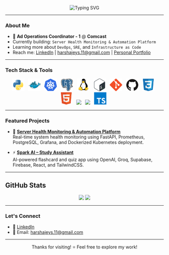 <p align="center">
  <img 
    src="https://readme-typing-svg.demolab.com?font=Caveat&size=28&duration=3000&pause=1000&color=F75C7E&center=true&vCenter=true&width=500&lines=Hello!+I'm+Harshaavardhan+RS" 
    alt="Typing SVG"
  />
</p>

---

### About Me

- 🏢 **Ad Operations Coordinator - 1** @ **Comcast**
- Currently building: `Server Health Monitoring & Automation Platform`
- Learning more about `DevOps`, `SRE`, and `Infrastructure as Code`
- Reach me: [LinkedIn](https://www.linkedin.com/in/harshaa-hv/) | harshajeys.11@gmail.com | [Personal Portfolio](https://harshaavardhan-s.vercel.app/)

---

### Tech Stack & Tools

<div align="center">
  <img src="https://github.com/devicons/devicon/blob/master/icons/python/python-original.svg" width="40px" /> &nbsp;
  <img src="https://github.com/devicons/devicon/blob/master/icons/docker/docker-original.svg" width="40px" /> &nbsp;
  <img src="https://github.com/devicons/devicon/blob/master/icons/kubernetes/kubernetes-plain.svg" width="40px" /> &nbsp;
  <img src="https://github.com/devicons/devicon/blob/master/icons/postgresql/postgresql-original.svg" width="40px" /> &nbsp;
  <img src="https://github.com/devicons/devicon/blob/master/icons/linux/linux-original.svg" width="40px" /> &nbsp;
  <img src="https://github.com/devicons/devicon/blob/master/icons/bash/bash-original.svg" width="40px" /> &nbsp;
  <img src="https://github.com/devicons/devicon/blob/master/icons/git/git-original.svg" width="40px" /> &nbsp;
  <img src="https://github.com/devicons/devicon/blob/master/icons/github/github-original.svg" width="40px" /> &nbsp;
  <img src="https://github.com/devicons/devicon/blob/master/icons/css3/css3-original.svg" width="40px" /> &nbsp;
  <img src="https://github.com/devicons/devicon/blob/master/icons/html5/html5-original.svg" width="40px" /> &nbsp;
  <img src="https://www.vectorlogo.zone/logos/grafana/grafana-icon.svg" width="40px" /> &nbsp;
  <img src="https://www.vectorlogo.zone/logos/prometheusio/prometheusio-icon.svg" width="40px" /> &nbsp;
  <img src="https://github.com/devicons/devicon/blob/master/icons/typescript/typescript-original.svg" width="40px" /> &nbsp;
</div>

---

### Featured Projects

- 🔧 [**Server Health Monitoring & Automation Platform**](https://github.com/HarshaVardhan1111/Server-Health-Monitoring-Automation-Platform)  
  Real-time system health monitoring using FastAPI, Prometheus, PostgreSQL, Grafana, and Dockerized Kubernetes deployment.

- ⚡ [**Spark AI – Study Assistant**](https://github.com/HarshaVardhan1111/Spark-AI)  
  AI-powered flashcard and quiz app using OpenAI, Groq, Supabase, Firebase, React, and TailwindCSS.

---

## GitHub Stats

<p align="center">
  <img 
    src="https://github-readme-stats.vercel.app/api?username=HarshaVardhan1111&show_icons=true&hide_border=true&title_color=007acc&text_color=333&icon_color=007acc&bg_color=ffffff00" 
    width="44%" 
  />
  <img 
    src="https://github-readme-stats.vercel.app/api/top-langs/?username=HarshaVardhan1111&layout=compact&hide=html&hide_border=true&title_color=007acc&text_color=333&bg_color=ffffff00" 
    width="44%" 
  />
</p>

---


### Let's Connect

- 💼 [LinkedIn](https://www.linkedin.com/in/harshaa-hv/)
- 📧 Email: harshajeys.11@gmail.com

---

<p align="center">Thanks for visiting! ⭐ Feel free to explore my work!</p>
